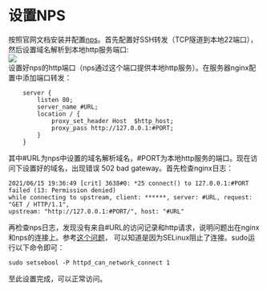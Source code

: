 # 设置NPS   
按照官网文档安装并配置[nps](https://ehang-io.github.io/nps/#/?id=nps)。首先配置好SSH转发（TCP隧道到本地22端口），然后设置域名解析到本地http服务端口:   
![](https://assets.freddieonfire.tk/nps_url_parse.png)   
设置好nps的http端口（nps通过这个端口提供本地http服务）。在服务器nginx配置中添加端口转发：   
```
    server {
        listen 80;
        server_name #URL;
        location / {
            proxy_set_header Host  $http_host;
            proxy_pass http://127.0.0.1:#PORT;
        }
    }
```   
其中#URL为nps中设置的域名解析域名，#PORT为本地http服务的端口。现在访问下设置好的域名，出现错误 502 bad gateway。首先检查nginx日志：   
```
2021/06/15 19:36:49 [crit] 3638#0: *25 connect() to 127.0.0.1:#PORT failed (13: Permission denied) 
while connecting to upstream, client: ******, server: #URL, request: "GET / HTTP/1.1", 
upstream: "http://127.0.0.1:#PORT/", host: "#URL"
```   
再检查nps日志，发现没有来自#URL的访问记录和http请求，说明问题出在nginx和nps的连接上。参考[这个问题](https://stackoverflow.com/questions/23948527/13-permission-denied-while-connecting-to-upstreamnginx)，
可以知道是因为SELinux阻止了连接。sudo运行以下命令即可：   
```
sudo setsebool -P httpd_can_network_connect 1
```  
至此设置完成，可以正常访问。
